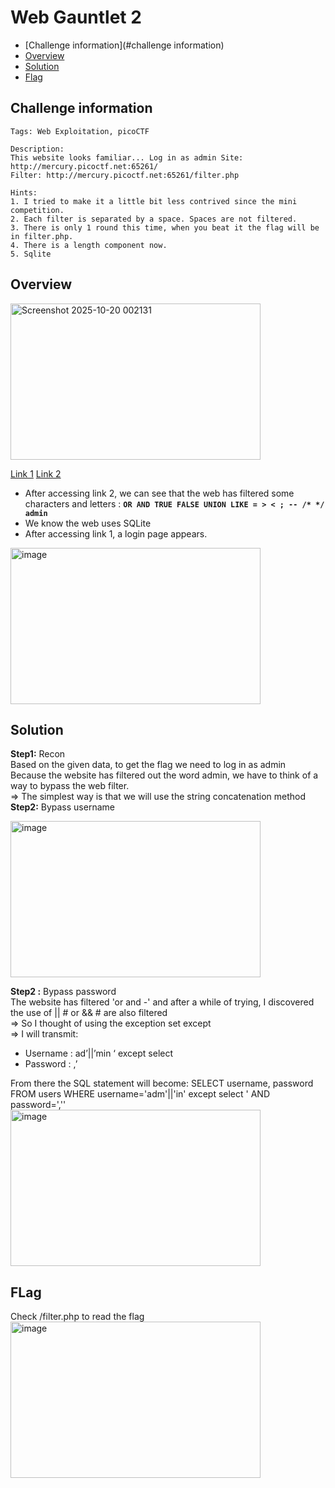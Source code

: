 # Web Gauntlet 2
- [Challenge information](#challenge information)
- [Overview](#overview)
- [Solution](#solution)
- [Flag](#flag)
   
## Challenge information
```text
Tags: Web Exploitation, picoCTF 

Description:
This website looks familiar... Log in as admin Site: http://mercury.picoctf.net:65261/
Filter: http://mercury.picoctf.net:65261/filter.php

Hints:
1. I tried to make it a little bit less contrived since the mini competition. 
2. Each filter is separated by a space. Spaces are not filtered.
3. There is only 1 round this time, when you beat it the flag will be in filter.php.
4. There is a length component now.
5. Sqlite
```
## Overview
<img width="400" height="250" alt="Screenshot 2025-10-20 002131" src="https://github.com/user-attachments/assets/acb34eeb-6c50-4be7-9c0a-2001921f3835" />  
  
[Link 1](http://mercury.picoctf.net:65261)
[Link 2](http://mercury.picoctf.net:65261/filter.php)  
* After accessing link 2, we can see that the web has filtered some characters and letters : **`OR AND TRUE FALSE UNION LIKE = > < ; -- /* */ admin`**  
* We know the web uses SQLite  
* After accessing link 1, a login page appears.  
<img width="400" height="250" alt="image" src="https://github.com/user-attachments/assets/4ecccdc2-b0c0-4dac-bbc0-679fdcf0e2d2" />  

## Solution
**Step1:** Recon  
Based on the given data, to get the flag we need to log in as admin  
Because the website has filtered out the word admin, we have to think of a way to bypass the web filter.   
=> The simplest way is that we will use the string concatenation method  
**Step2:** Bypass username  
  
<img width="400" height="250" alt="image" src="https://github.com/user-attachments/assets/ad64cd23-0f95-4d88-b098-aa159ae19c10" />  

**Step2 :** Bypass password   
The website has filtered 'or and -' and after a while of trying, I discovered the use of || # or && # are also filtered  
=> So I thought of using the exception set except  
=> I will transmit:  
* Username : ad’||’min ‘  except  select
* Password : ,’

From there the SQL statement will become: SELECT username, password FROM users WHERE username='adm'||'in' except select ' AND password=',''  
<img width="400" height="250" alt="image" src="https://github.com/user-attachments/assets/4ee27bdb-38be-47cd-846c-ce1ac2118452" />  

## FLag
Check /filter.php to read the flag  
<img width="400" height="250" alt="image" src="https://github.com/user-attachments/assets/8df7fb59-1e82-4ee3-adbd-f80e93c939d9" />





